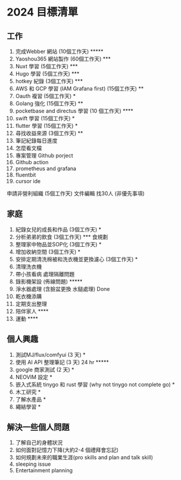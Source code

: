 # 2024 目標清單

## 工作

1. 完成Webber 網站 (10個工作天) *****
2. Yaoshou365 網站製作 (60個工作天) ***
3. Nuxt 學習 (5個工作天) ***
4. Hugo 學習 (5個工作天)  ***
6. hotkey 紀錄 (3個工作天) ***
7. AWS 和 GCP 學習 (IAM Grafana first) (15個工作天) **
8. Oauth 複習 (5個工作天) *
9. Golang 強化 (15個工作天) **
10. pocketbase and directus 學習 (10 個工作天) ****
11. swift 學習 (15個工作天) *
12. flutter 學習 (15個工作天) *
13. 尋找收益來源 (3個工作天) **
14. 筆記紀錄每日進度
15. 怎麼看文檔
16. 專案管理 Github porject
17. Github action
18. prometheus and grafana
19. fluentbit
20. cursor ide

申請非營利組織 (5個工作天) 文件編輯 找30人 (非優先事項)


## 家庭
1. 紀錄女兒的成長和作品 (3個工作天) *
2. 分析弟弟的飲食 (3個工作天)  *** 食規劃
3. 整理家中物品並SOP化 (3個工作天) *
4. 增加收納空間 (3個工作天) *
5. 安排定期清洗棉被和洗衣機並更換濾心 (3個工作天) *
6. 清理洗衣機
7. 帶小孩看病 處理隔離問題
8. 錄影機架設 (佈線問題) *****
9. 淨水器處理 (含臉盆更換 水鎚處理) Done
10. 乾衣機添購
11. 定期支出整理
12. 陪伴家人 ****
13. 運動 ****


## 個人興趣

1. 測試MJ/flux/comfyui (3 天) *
2. 使用 AI API 整理筆記 (3 天) 24 hr *****
3. google 商家測試 (2 天) *
4. NEOVIM 設定 *
4. 嵌入式系統 tinygo 和 rust 學習 (why not tinygo not complete go) *
5. 木工研究 *
6. 了解水產品 *
7. 繩結學習 *


## 解決一些個人問題

1. 了解自己的身體狀況
2. 如何面對記憶力下降(大約2-4 個禮拜會忘記)
3. 如何規劃未來的職業生涯(pro skills and plan and talk skill)
4. sleeping issue
5. Entertainment planning
